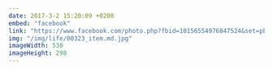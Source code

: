 ```yaml
---
date: 2017-3-2 15:20:09 +0200
embed: "facebook"
link: "https://www.facebook.com/photo.php?fbid=10156554976847524&set=pb.558382523.-2207520000.1491386136.&type=3&theater"
img: "/img/life/00323_item.md.jpg"
imageWidth: 530
imageHeight: 298
---
```

